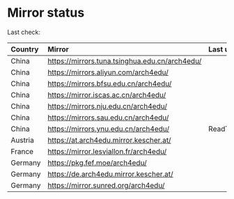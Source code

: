 <script src="./time.js"></script>
# Mirror status
Last check: <script type="text/javascript">localize(1688042346.0002356);</script>

|Country|Mirror|Last update|
|:------|:-----|:----------|
|China|https://mirrors.tuna.tsinghua.edu.cn/arch4edu/|<script type="text/javascript">localize(1688020508);</script>|
|China|https://mirrors.aliyun.com/arch4edu/|<script type="text/javascript">localize(1687934152);</script>|
|China|https://mirrors.bfsu.edu.cn/arch4edu/|<script type="text/javascript">localize(1687977213);</script>|
|China|https://mirror.iscas.ac.cn/arch4edu/|<script type="text/javascript">localize(1688020508);</script>|
|China|https://mirrors.nju.edu.cn/arch4edu/|<script type="text/javascript">localize(1687934152);</script>|
|China|https://mirrors.sau.edu.cn/arch4edu/|<script type="text/javascript">localize(1673850842);</script>|
|China|https://mirrors.ynu.edu.cn/arch4edu/|ReadTimeout|
|Austria|https://at.arch4edu.mirror.kescher.at/|<script type="text/javascript">localize(1688020508);</script>|
|France|https://mirror.lesviallon.fr/arch4edu/|<script type="text/javascript">localize(1687977213);</script>|
|Germany|https://pkg.fef.moe/arch4edu/|<script type="text/javascript">localize(1688020508);</script>|
|Germany|https://de.arch4edu.mirror.kescher.at/|<script type="text/javascript">localize(1688020508);</script>|
|Germany|https://mirror.sunred.org/arch4edu/|<script type="text/javascript">localize(1688020508);</script>|

<script src="./tablefilter/tablefilter.js"></script>
<script src="./table.js"></script>